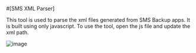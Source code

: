#[SMS XML Parser]

This tool is used to parse the xml files generated from SMS Backup apps. It is built using only javascript. 
To use the tool, open the js file and update the xml path.


![image](https://user-images.githubusercontent.com/87669973/167287217-5bf8f302-5e7b-4131-b18e-ebf60d249b51.png)

